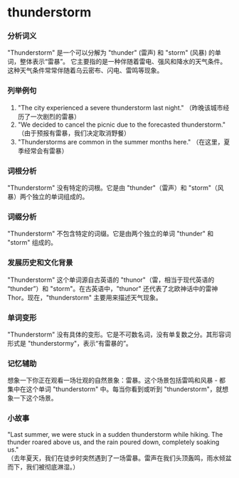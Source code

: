 # thunderstorm

### 分析词义

  

"Thunderstorm" 是一个可以分解为 "thunder" (雷声) 和 "storm" (风暴) 的单词，整体表示“雷暴”。 它主要指的是一种伴随着雷电、强风和降水的天气条件。这种天气条件常常伴随着乌云密布、闪电、雷鸣等现象。

  

### 列举例句

  

1.  "The city experienced a severe thunderstorm last night." （昨晚该城市经历了一次剧烈的雷暴）
2.  "We decided to cancel the picnic due to the forecasted thunderstorm." （由于预报有雷暴，我们决定取消野餐）
3.  "Thunderstorms are common in the summer months here." （在这里，夏季经常会有雷暴）

  

### 词根分析

  

"Thunderstorm" 没有特定的词根。它是由 "thunder"（雷声）和 "storm"（风暴）两个独立的单词组成的。

  

### 词缀分析

  

"Thunderstorm" 不包含特定的词缀。它是由两个独立的单词 "thunder" 和 "storm" 组成的。

  

### 发展历史和文化背景

  

"Thunderstorm" 这个单词源自古英语的 "thunor"（雷，相当于现代英语的 “thunder”）和 "storm"。在古英语中，"thunor" 还代表了北欧神话中的雷神Thor。现在，"thunderstorm" 主要用来描述天气现象。

  

### 单词变形

  

"Thunderstorm" 没有具体的变形。它是不可数名词，没有单复数之分。其形容词形式是 "thunderstormy"，表示“有雷暴的”。

  

### 记忆辅助

  

想象一下你正在观看一场壮观的自然景象：雷暴。这个场景包括雷鸣和风暴 - 都集中在这个单词 "thunderstorm" 中。每当你看到或听到 "thunderstorm"，就想象一下这个场景。

  

### 小故事

  

"Last summer, we were stuck in a sudden thunderstorm while hiking. The thunder roared above us, and the rain poured down, completely soaking us."  
（去年夏天，我们在徒步时突然遇到了一场雷暴。雷声在我们头顶轰鸣，雨水倾盆而下，我们被彻底淋湿。）
